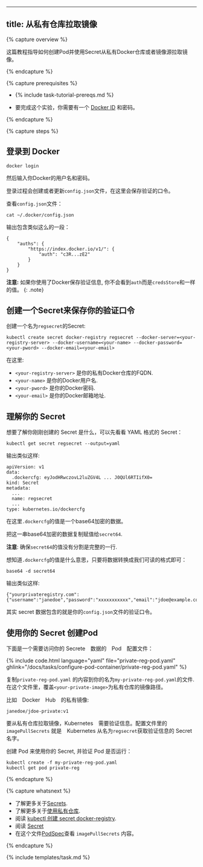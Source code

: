 <!--
---
title: Pull an Image from a Private Registry
---

{% capture overview %}

This page shows how to create a Pod that uses a Secret to pull an image from a
private Docker registry or repository.

{% endcapture %}

{% capture prerequisites %}

* {% include task-tutorial-prereqs.md %}

* To do this exercise, you need a
[Docker ID](https://docs.docker.com/docker-id/) and password.

{% endcapture %}

{% capture steps %}
-->
---
title: 从私有仓库拉取镜像
---

{% capture overview %}

这篇教程指导如何创建Pod并使用Secret从私有Docker仓库或者镜像源拉取镜像。

{% endcapture %}

{% capture prerequisites %}

* {% include task-tutorial-prereqs.md %}

* 要完成这个实验，你需要有一个
[Docker ID](https://docs.docker.com/docker-id/) 和密码。

{% endcapture %}

{% capture steps %}
<!--
## Log in to Docker

    docker login

When prompted, enter your Docker username and password.

The login process creates or updates a `config.json` file that holds an
authorization token.

View the `config.json` file:

    cat ~/.docker/config.json

The output contains a section similar to this:

    {
        "auths": {
            "https://index.docker.io/v1/": {
                "auth": "c3R...zE2"
            }
        }
    }

**Note:** If you use a Docker credentials store, you won't see that `auth` entry but a `credsStore` entry with the name of the store as value.
{: .note}
-->
## 登录到 Docker

    docker login

然后输入你Docker的用户名和密码。

登录过程会创建或者更新`config.json`文件，在这里会保存验证的口令。

查看`config.json`文件：

    cat ~/.docker/config.json

输出包含类似这么的一段：

    {
        "auths": {
            "https://index.docker.io/v1/": {
                "auth": "c3R...zE2"
            }
        }
    }

**注意:** 如果你使用了Docker保存验证信息, 你不会看到`auth`而是`credsStore`和一样的值。
{: .note}
<!--
## Create a Secret that holds your authorization token

Create a Secret named `regsecret`:

    kubectl create secret docker-registry regsecret --docker-server=<your-registry-server> --docker-username=<your-name> --docker-password=<your-pword> --docker-email=<your-email>

where:

* `<your-registry-server>` is your Private Docker Registry FQDN.
* `<your-name>` is your Docker username.
* `<your-pword>` is your Docker password.
* `<your-email>` is your Docker email.
-->
## 创建一个Secret来保存你的验证口令

创建一个名为`regsecret`的Secret:

    kubectl create secret docker-registry regsecret --docker-server=<your-registry-server> --docker-username=<your-name> --docker-password=<your-pword> --docker-email=<your-email>

在这里:

* `<your-registry-server>` 是你的私有Docker仓库的FQDN.
* `<your-name>` 是你的Docker用户名.
* `<your-pword>` 是你的Docker密码.
* `<your-email>` 是你的Docker邮箱地址.
<!--
## Understanding your Secret

To understand what's in the Secret you just created, start by viewing the
Secret in YAML format:

    kubectl get secret regsecret --output=yaml

The output is similar to this:

    apiVersion: v1
    data:
      .dockercfg: eyJodHRwczovL2luZGV4L ... J0QUl6RTIifX0=
    kind: Secret
    metadata:
      ...
      name: regsecret
      ...
    type: kubernetes.io/dockercfg
-->
## 理解你的 Secret

想要了解你刚刚创建的 Secret 是什么，可以先看看 YAML 格式的 Secret：

    kubectl get secret regsecret --output=yaml

输出类似这样:

    apiVersion: v1
    data:
      .dockercfg: eyJodHRwczovL2luZGV4L ... J0QUl6RTIifX0=
    kind: Secret
    metadata:
      ...
      name: regsecret
      ...
    type: kubernetes.io/dockercfg
<!--
The value of the `.dockercfg` field is a base64 representation of your secret data.

Copy the base64 representation of the secret data into a file named `secret64`.

**Important**: Make sure there are no line breaks in your `secret64` file.

To understand what is in the `.dockercfg` field, convert the secret data to a
readable format:

    base64 -d secret64

The output is similar to this:

    {"yourprivateregistry.com":{"username":"janedoe","password":"xxxxxxxxxxx","email":"jdoe@example.com","auth":"c3R...zE2"}}

Notice that the secret data contains the authorization token from your
`config.json` file.
-->
在这里`.dockercfg`的值是一个base64加密的数据。

把这一串base64加密的数据复制赋值给`secret64`.

**注意**: 确保`secret64`的值没有分割是完整的一行.

想知道`.dockercfg`的值是什么意思，只要将数据转换成我们可读的格式即可：

    base64 -d secret64

输出类似这样:

    {"yourprivateregistry.com":{"username":"janedoe","password":"xxxxxxxxxxx","email":"jdoe@example.com","auth":"c3R...zE2"}}

其实 secret 数据包含的就是你的`config.json`文件的验证口令。
<!--
## Create a Pod that uses your Secret

Here is a configuration file for a Pod that needs access to your secret data:

{% include code.html language="yaml" file="private-reg-pod.yaml" ghlink="/docs/tasks/configure-pod-container/private-reg-pod.yaml" %}

Copy the contents of `private-reg-pod.yaml` to your own file named
`my-private-reg-pod.yaml`. In your file, replace `<your-private-image>` with
the path to an image in a private repository.

Example Docker Hub private image:

    janedoe/jdoe-private:v1

To pull the image from the private repository, Kubernetes needs credentials. The
 `imagePullSecrets` field in the configuration file specifies that Kubernetes
 should get the credentials from a Secret named
`regsecret`.

Create a Pod that uses your Secret, and verify that the Pod is running:

    kubectl create -f my-private-reg-pod.yaml
    kubectl get pod private-reg
-->
## 使用你的 Secret 创建Pod

下面是一个需要访问你的 Secrete　数据的　Pod　配置文件：

{% include code.html language="yaml" file="private-reg-pod.yaml" ghlink="/docs/tasks/configure-pod-container/private-reg-pod.yaml" %}

复制`private-reg-pod.yaml` 的内容到你的名为`my-private-reg-pod.yaml`的文件.
在这个文件里，覆盖`<your-private-image>`为私有仓库的镜像路径。

比如　Docker　Hub　的私有镜像:

    janedoe/jdoe-private:v1

要从私有仓库拉取镜像，Kubernetes　需要验证信息。配置文件里的`imagePullSecrets`
就是　Kubernetes 从名为`regsecret`获取验证信息的 Secret 名字。

创建 Pod 来使用你的 Secret, 并验证 Pod 是否运行：

    kubectl create -f my-private-reg-pod.yaml
    kubectl get pod private-reg

{% endcapture %}

{% capture whatsnext %}

* 了解更多关于[Secrets](/docs/concepts/configuration/secret/).
* 了解更多关于[使用私有仓库](/docs/concepts/containers/images/#using-a-private-registry).
* 阅读 [kubectl 创建 secret docker-registry](/docs/user-guide/kubectl/v1.6/#-em-secret-docker-registry-em-).
* 阅读 [Secret](/docs/api-reference/{{page.version}}/#secret-v1-core)
* 在这个文件[PodSpec](/docs/api-reference/{{page.version}}/#podspec-v1-core)查看 `imagePullSecrets` 内容。

{% endcapture %}

{% include templates/task.md %}
